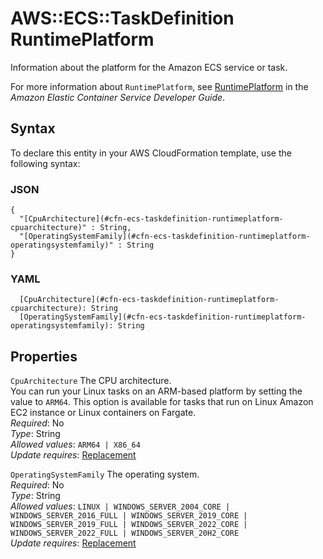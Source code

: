 # AWS::ECS::TaskDefinition RuntimePlatform<a name="aws-properties-ecs-taskdefinition-runtimeplatform"></a>

Information about the platform for the Amazon ECS service or task\.

For more information about `RuntimePlatform`, see [RuntimePlatform](https://docs.aws.amazon.com/AmazonECS/latest/developerguide/task_definition_parameters.html#runtime-platform) in the *Amazon Elastic Container Service Developer Guide*\.

## Syntax<a name="aws-properties-ecs-taskdefinition-runtimeplatform-syntax"></a>

To declare this entity in your AWS CloudFormation template, use the following syntax:

### JSON<a name="aws-properties-ecs-taskdefinition-runtimeplatform-syntax.json"></a>

```
{
  "[CpuArchitecture](#cfn-ecs-taskdefinition-runtimeplatform-cpuarchitecture)" : String,
  "[OperatingSystemFamily](#cfn-ecs-taskdefinition-runtimeplatform-operatingsystemfamily)" : String
}
```

### YAML<a name="aws-properties-ecs-taskdefinition-runtimeplatform-syntax.yaml"></a>

```
  [CpuArchitecture](#cfn-ecs-taskdefinition-runtimeplatform-cpuarchitecture): String
  [OperatingSystemFamily](#cfn-ecs-taskdefinition-runtimeplatform-operatingsystemfamily): String
```

## Properties<a name="aws-properties-ecs-taskdefinition-runtimeplatform-properties"></a>

`CpuArchitecture`  <a name="cfn-ecs-taskdefinition-runtimeplatform-cpuarchitecture"></a>
The CPU architecture\.  
You can run your Linux tasks on an ARM\-based platform by setting the value to `ARM64`\. This option is available for tasks that run on Linux Amazon EC2 instance or Linux containers on Fargate\.  
*Required*: No  
*Type*: String  
*Allowed values*: `ARM64 | X86_64`  
*Update requires*: [Replacement](https://docs.aws.amazon.com/AWSCloudFormation/latest/UserGuide/using-cfn-updating-stacks-update-behaviors.html#update-replacement)

`OperatingSystemFamily`  <a name="cfn-ecs-taskdefinition-runtimeplatform-operatingsystemfamily"></a>
The operating system\.  
*Required*: No  
*Type*: String  
*Allowed values*: `LINUX | WINDOWS_SERVER_2004_CORE | WINDOWS_SERVER_2016_FULL | WINDOWS_SERVER_2019_CORE | WINDOWS_SERVER_2019_FULL | WINDOWS_SERVER_2022_CORE | WINDOWS_SERVER_2022_FULL | WINDOWS_SERVER_20H2_CORE`  
*Update requires*: [Replacement](https://docs.aws.amazon.com/AWSCloudFormation/latest/UserGuide/using-cfn-updating-stacks-update-behaviors.html#update-replacement)